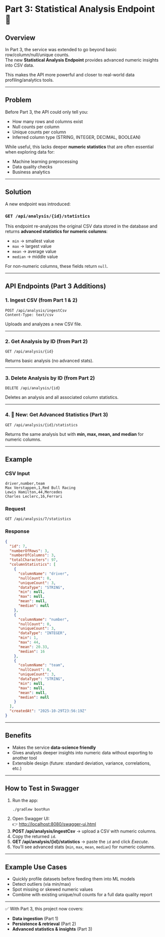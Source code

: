 # Part 3: Statistical Analysis Endpoint 🚀

## Overview
In Part 3, the service was extended to go beyond basic row/column/null/unique counts.  
The new **Statistical Analysis Endpoint** provides advanced numeric insights into CSV data.  

This makes the API more powerful and closer to real-world data profiling/analytics tools.  

---

## Problem
Before Part 3, the API could only tell you:
- How many rows and columns exist  
- Null counts per column  
- Unique counts per column  
- Inferred column type (STRING, INTEGER, DECIMAL, BOOLEAN)  

While useful, this lacks deeper **numeric statistics** that are often essential when exploring data for:
- Machine learning preprocessing  
- Data quality checks  
- Business analytics  

---

## Solution
A new endpoint was introduced:  

### `GET /api/analysis/{id}/statistics`  

This endpoint re-analyzes the original CSV data stored in the database and returns **advanced statistics for numeric columns**:

- `min` → smallest value  
- `max` → largest value  
- `mean` → average value  
- `median` → middle value  

For non-numeric columns, these fields return `null`.  

---

## API Endpoints (Part 3 Additions)

### 1. Ingest CSV (from Part 1 & 2)
```http
POST /api/analysis/ingestCsv
Content-Type: text/csv
```

Uploads and analyzes a new CSV file.  

---

### 2. Get Analysis by ID (from Part 2)
```http
GET /api/analysis/{id}
```

Returns basic analysis (no advanced stats).  

---

### 3. Delete Analysis by ID (from Part 2)
```http
DELETE /api/analysis/{id}
```

Deletes an analysis and all associated column statistics.  

---

### 4. 🚀 New: Get Advanced Statistics (Part 3)
```http
GET /api/analysis/{id}/statistics
```

Returns the same analysis but with **min, max, mean, and median** for numeric columns.  

---

## Example

### CSV Input
```csv
driver,number,team
Max Verstappen,1,Red Bull Racing
Lewis Hamilton,44,Mercedes
Charles Leclerc,16,Ferrari
```

### Request
```http
GET /api/analysis/7/statistics
```

### Response
```json
{
  "id": 7,
  "numberOfRows": 3,
  "numberOfColumns": 3,
  "totalCharacters": 97,
  "columnStatistics": [
    {
      "columnName": "driver",
      "nullCount": 0,
      "uniqueCount": 3,
      "dataType": "STRING",
      "min": null,
      "max": null,
      "mean": null,
      "median": null
    },
    {
      "columnName": "number",
      "nullCount": 0,
      "uniqueCount": 3,
      "dataType": "INTEGER",
      "min": 1,
      "max": 44,
      "mean": 20.33,
      "median": 16
    },
    {
      "columnName": "team",
      "nullCount": 0,
      "uniqueCount": 3,
      "dataType": "STRING",
      "min": null,
      "max": null,
      "mean": null,
      "median": null
    }
  ],
  "createdAt": "2025-10-29T23:56:19Z"
}
```

---

## Benefits
- Makes the service **data-science friendly**  
- Gives analysts deeper insights into numeric data without exporting to another tool  
- Extensible design (future: standard deviation, variance, correlations, etc.)  

---

## How to Test in Swagger
1. Run the app:  
   ```bash
   ./gradlew bootRun
   ```
2. Open Swagger UI:  
   👉 [http://localhost:8080/swagger-ui.html](http://localhost:8080/swagger-ui.html)  
3. **POST /api/analysis/ingestCsv** → upload a CSV with numeric columns.  
4. Copy the returned `id`.  
5. **GET /api/analysis/{id}/statistics** → paste the `id` and click *Execute*.  
6. You’ll see advanced stats (`min`, `max`, `mean`, `median`) for numeric columns.  

---

## Example Use Cases
- Quickly profile datasets before feeding them into ML models  
- Detect outliers (via min/max)  
- Spot missing or skewed numeric values  
- Combine with existing unique/null counts for a full data quality report  

---

✅ With Part 3, this project now covers:  
- **Data ingestion** (Part 1)  
- **Persistence & retrieval** (Part 2)  
- **Advanced statistics & insights** (Part 3)  
